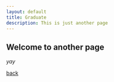 ```yaml
---
layout: default
title: Graduate
description: This is just another page
---
```


## Welcome to another page

_yay_

[back](./)
